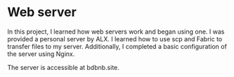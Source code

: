 # Web server

In this project, I learned how web servers work and began using one. I was provided a personal server by ALX. I learned how to use scp and Fabric to transfer files to my server. Additionally, I completed a basic configuration of the server using Nginx.

The server is accessible at bdbnb.site.
